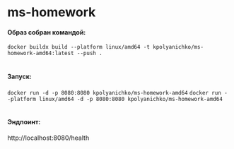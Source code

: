 # ms-homework

#### Образ собран командой:
`docker buildx build --platform linux/amd64 -t kpolyanichko/ms-homework-amd64:latest --push .`
<br/>
<br/>
#### Запуск:
`docker run -d -p 8080:8080 kpolyanichko/ms-homework-amd64`
`docker run --platform linux/amd64 -d -p 8080:8080 kpolyanichko/ms-homework-amd64`
<br/>
<br/>
#### Эндпоинт:
http://localhost:8080/health
